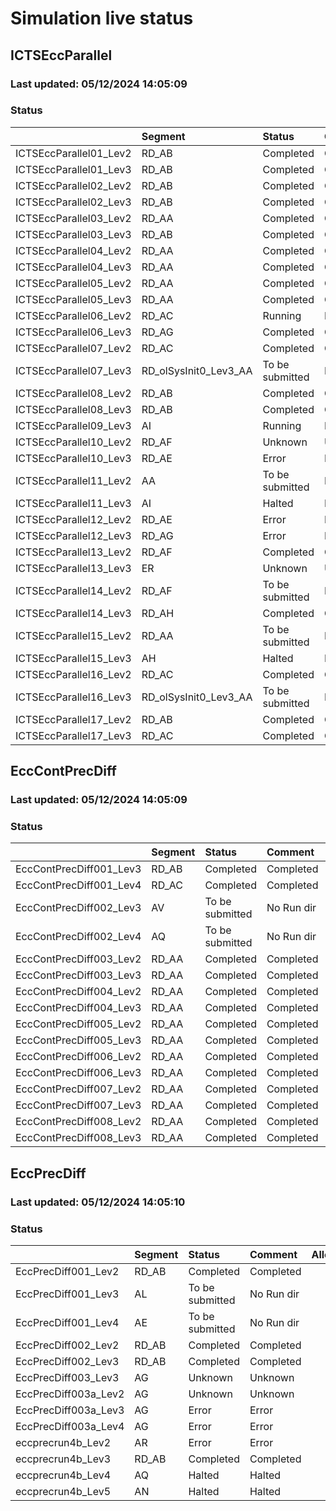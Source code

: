 # Simulation live status

## ICTSEccParallel 

### Last updated: 	 05/12/2024 14:05:09 

### Status

|                        | Segment               | Status          | Comment    | Allocation   |
|:-----------------------|:----------------------|:----------------|:-----------|:-------------|
| ICTSEccParallel01_Lev2 | RD_AB                 | Completed       | Completed  |              |
| ICTSEccParallel01_Lev3 | RD_AB                 | Completed       | Completed  |              |
| ICTSEccParallel02_Lev2 | RD_AB                 | Completed       | Completed  |              |
| ICTSEccParallel02_Lev3 | RD_AB                 | Completed       | Completed  |              |
| ICTSEccParallel03_Lev2 | RD_AA                 | Completed       | Completed  |              |
| ICTSEccParallel03_Lev3 | RD_AB                 | Completed       | Completed  |              |
| ICTSEccParallel04_Lev2 | RD_AA                 | Completed       | Completed  |              |
| ICTSEccParallel04_Lev3 | RD_AA                 | Completed       | Completed  |              |
| ICTSEccParallel05_Lev2 | RD_AA                 | Completed       | Completed  |              |
| ICTSEccParallel05_Lev3 | RD_AA                 | Completed       | Completed  |              |
| ICTSEccParallel06_Lev2 | RD_AC                 | Running         | Running    | sonic2       |
| ICTSEccParallel06_Lev3 | RD_AG                 | Completed       | Completed  |              |
| ICTSEccParallel07_Lev2 | RD_AC                 | Completed       | Completed  |              |
| ICTSEccParallel07_Lev3 | RD_olSysInit0_Lev3_AA | To be submitted | No Run dir |              |
| ICTSEccParallel08_Lev2 | RD_AB                 | Completed       | Completed  |              |
| ICTSEccParallel08_Lev3 | RD_AB                 | Completed       | Completed  |              |
| ICTSEccParallel09_Lev3 | AI                    | Running         | Running    | sonic8       |
| ICTSEccParallel10_Lev2 | RD_AF                 | Unknown         | Unknown    |              |
| ICTSEccParallel10_Lev3 | RD_AE                 | Error           | Error      |              |
| ICTSEccParallel11_Lev2 | AA                    | To be submitted | No Run dir |              |
| ICTSEccParallel11_Lev3 | AI                    | Halted          | Halted     |              |
| ICTSEccParallel12_Lev2 | RD_AE                 | Error           | Error      |              |
| ICTSEccParallel12_Lev3 | RD_AG                 | Error           | Error      |              |
| ICTSEccParallel13_Lev2 | RD_AF                 | Completed       | Completed  |              |
| ICTSEccParallel13_Lev3 | ER                    | Unknown         | Unknown    |              |
| ICTSEccParallel14_Lev2 | RD_AF                 | To be submitted | No Run dir |              |
| ICTSEccParallel14_Lev3 | RD_AH                 | Completed       | Completed  |              |
| ICTSEccParallel15_Lev2 | RD_AA                 | To be submitted | No Run dir |              |
| ICTSEccParallel15_Lev3 | AH                    | Halted          | Halted     |              |
| ICTSEccParallel16_Lev2 | RD_AC                 | Completed       | Completed  |              |
| ICTSEccParallel16_Lev3 | RD_olSysInit0_Lev3_AA | To be submitted | No Run dir |              |
| ICTSEccParallel17_Lev2 | RD_AB                 | Completed       | Completed  |              |
| ICTSEccParallel17_Lev3 | RD_AC                 | Completed       | Completed  |              |


## EccContPrecDiff 

### Last updated: 	 05/12/2024 14:05:09 

### Status

|                         | Segment   | Status          | Comment    | Allocation   |
|:------------------------|:----------|:----------------|:-----------|:-------------|
| EccContPrecDiff001_Lev3 | RD_AB     | Completed       | Completed  |              |
| EccContPrecDiff001_Lev4 | RD_AC     | Completed       | Completed  |              |
| EccContPrecDiff002_Lev3 | AV        | To be submitted | No Run dir |              |
| EccContPrecDiff002_Lev4 | AQ        | To be submitted | No Run dir |              |
| EccContPrecDiff003_Lev2 | RD_AA     | Completed       | Completed  |              |
| EccContPrecDiff003_Lev3 | RD_AA     | Completed       | Completed  |              |
| EccContPrecDiff004_Lev2 | RD_AA     | Completed       | Completed  |              |
| EccContPrecDiff004_Lev3 | RD_AA     | Completed       | Completed  |              |
| EccContPrecDiff005_Lev2 | RD_AA     | Completed       | Completed  |              |
| EccContPrecDiff005_Lev3 | RD_AA     | Completed       | Completed  |              |
| EccContPrecDiff006_Lev2 | RD_AA     | Completed       | Completed  |              |
| EccContPrecDiff006_Lev3 | RD_AA     | Completed       | Completed  |              |
| EccContPrecDiff007_Lev2 | RD_AA     | Completed       | Completed  |              |
| EccContPrecDiff007_Lev3 | RD_AA     | Completed       | Completed  |              |
| EccContPrecDiff008_Lev2 | RD_AA     | Completed       | Completed  |              |
| EccContPrecDiff008_Lev3 | RD_AA     | Completed       | Completed  |              |


## EccPrecDiff 

### Last updated: 	 05/12/2024 14:05:10 

### Status

|                      | Segment   | Status          | Comment    | Allocation   |
|:---------------------|:----------|:----------------|:-----------|:-------------|
| EccPrecDiff001_Lev2  | RD_AB     | Completed       | Completed  |              |
| EccPrecDiff001_Lev3  | AL        | To be submitted | No Run dir |              |
| EccPrecDiff001_Lev4  | AE        | To be submitted | No Run dir |              |
| EccPrecDiff002_Lev2  | RD_AB     | Completed       | Completed  |              |
| EccPrecDiff002_Lev3  | RD_AB     | Completed       | Completed  |              |
| EccPrecDiff003_Lev3  | AG        | Unknown         | Unknown    |              |
| EccPrecDiff003a_Lev2 | AG        | Unknown         | Unknown    |              |
| EccPrecDiff003a_Lev3 | AG        | Error           | Error      |              |
| EccPrecDiff003a_Lev4 | AG        | Error           | Error      |              |
| eccprecrun4b_Lev2    | AR        | Error           | Error      |              |
| eccprecrun4b_Lev3    | RD_AB     | Completed       | Completed  |              |
| eccprecrun4b_Lev4    | AQ        | Halted          | Halted     |              |
| eccprecrun4b_Lev5    | AN        | Halted          | Halted     |              |


